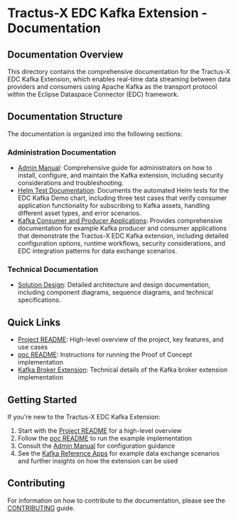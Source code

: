# Tractus-X EDC Kafka Extension - Documentation

## Documentation Overview

This directory contains the comprehensive documentation for the Tractus-X EDC Kafka Extension, which enables real-time data streaming between data providers and consumers using Apache Kafka as the transport protocol within the Eclipse Dataspace Connector (EDC) framework.

## Documentation Structure

The documentation is organized into the following sections:

### Administration Documentation

- [Admin Manual](administration/admin-manual.md): Comprehensive guide for administrators on how to install, configure, and maintain the Kafka extension, including security considerations and troubleshooting.
- [Helm Test Documentation](administration/helm-test-documentation.md): Documents the automated Helm tests for the EDC Kafka Demo chart, including three test cases that verify consumer application functionality for subscribing to Kafka assets, handling different asset types, and error scenarios.
- [Kafka Consumer and Producer Applications](administration/kafka-consumer-producer-apps.md): Provides comprehensive documentation for example Kafka producer and consumer applications that demonstrate the Tractus-X EDC Kafka extension, including detailed configuration options, runtime workflows, security considerations, and EDC integration patterns for data exchange scenarios.

### Technical Documentation

- [Solution Design](architecture/solution-design-kafka-pull.md): Detailed architecture and design documentation, including component diagrams, sequence diagrams, and technical specifications.

## Quick Links

- [Project README](../README.md): High-level overview of the project, key features, and use cases
- [poc README](../poc/README.md): Instructions for running the Proof of Concept implementation
- [Kafka Broker Extension](../poc/kafka-pull/README.md): Technical details of the Kafka broker extension implementation

## Getting Started

If you're new to the Tractus-X EDC Kafka Extension:

1. Start with the [Project README](../README.md) for a high-level overview
2. Follow the [poc README](../poc/README.md) to run the example implementation
3. Consult the [Admin Manual](administration/admin-manual.md) for configuration guidance
4. See the [Kafka Reference Apps](administration/kafka-consumer-producer-apps.md) for example data exchange scenarios and further insights on how the extension can be used

## Contributing

For information on how to contribute to the documentation, please see the [CONTRIBUTING](../CONTRIBUTING.md) guide.
